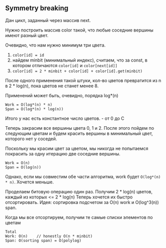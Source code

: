 ## Symmetry breaking

Дан цикл, заданный через массив next.

Нужно построить массив color такой, что
любые соседние вершины имеют разный цвет.

Очевидно, что нам нужно минимум три цвета.

1. `color[id] = id`
2. найдем minbit (минимальный индекс), считаем, что за const,
   в котором отличаются `color[id]` и `color[next[id]]`
3. `color[id] = 2 * minbit + color[id] + color[id].get(minbit)`

После одного применения такой штуки,
кол-во цветов превратится из n в 2 * log(n),
пока цветов не станет менее 8.

Применений может быть, очевидно, порядка log*(n)

```
Work = O(log*(n) * n)
Span = O(log*(n) * log(n))
```

Итого у нас есть константное число цветов. - от 0 до C

Теперь закрасим все вершины цвета 0, 1 и 2.
После этого пойдем по следующим цветам
и будем красить вершины в минимальный цвет,
которого нет у соседей.

Поскольку мы красим цвет за цветом,
мы никогда не попытаемся покрасить за одну итерацию
две соседние вершины.

```
Work = O(n)
Span = O(log(n))
```

Однако, если мы совместим обе части алгоритма, work будет `O(log*(n) * n)`.
Хочется меньше.

Проделаем битовую операцию один раз. Получим 2 * log(n) цветов,
каждый из которых <= 2 * log(n)
Теперь хочется их быстро отсортировать.
Идея: сортировка подсчетом за O(n) work и O(log^3(n)) span.

Когда мы все отсортируем, получим те самые списки элементов по цветам
```
Total
Work: O(n)    // honestly O(n * minbit)
Span: O(sorting span) = O(polylog)
```
